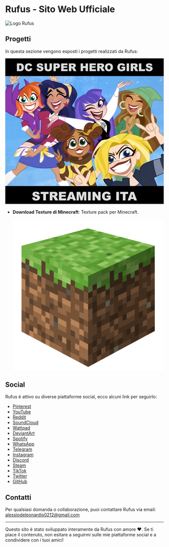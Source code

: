 # Rufus - Sito Web Ufficiale

![Logo Rufus](images.videos/rufus.logos/Rufus%20Black.png)

## Progetti 

In questa sezione vengono esposti i progetti realizzati da Rufus:

  
  ![DC Streaming](Image.Videos/DC.png)

- **Download Texture di Minecraft**: Texture pack per Minecraft.

  ![Minecraft](Image.Videos/mc/mc.png)

## Social

Rufus è attivo su diverse piattaforme social, ecco alcuni link per seguirlo:

- [Pinterest](https://www.pinterest.it/ltrufus/)
- [YouTube](https://www.youtube.com/channel/UCTibWCGsj4U4lxBC4KPm-Gw)
- [Reddit](https://www.reddit.com/user/S3Npai-Rufus)
- [SoundCloud](https://soundcloud.com/yaufus)
- [Wattpad](https://www.wattpad.com/user/LtRufus)
- [DeviantArt](https://www.deviantart.com/rufus7734)
- [Spotify](https://open.spotify.com/user/rufus_akashi)
- [WhatsApp](https://whatsapp.com/channel/0029VaK4Bbc5Ejy2vDnOHU0R)
- [Telegram](https://t.me/ltrufus)
- [Instagram](https://www.instagram.com/lt.rufus/)
- [Discord](https://discord.gg/QygjfvxfZ8)
- [Steam](https://steamcommunity.com/id/LtRufus/)
- [TikTok](https://www.tiktok.com/@ltrufus)
- [Twitter](https://twitter.com/lt_rufus_)
- [GitHub](https://github.com/Ru-fus)

## Contatti

Per qualsiasi domanda o collaborazione, puoi contattare Rufus via email: [alessiodeleonardis0212@gmail.com](https://mail.google.com/mail/u/0/#inbox?compose=new)

--- 

Questo sito è stato sviluppato interamente da Rufus con amore ❤️. Se ti piace il contenuto, non esitare a seguirmi sulle mie piattaforme social e a condividere con i tuoi amici!
